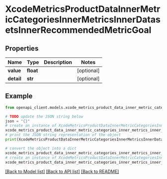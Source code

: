 # XcodeMetricsProductDataInnerMetricCategoriesInnerMetricsInnerDatasetsInnerRecommendedMetricGoal


## Properties

Name | Type | Description | Notes
------------ | ------------- | ------------- | -------------
**value** | **float** |  | [optional] 
**detail** | **str** |  | [optional] 

## Example

```python
from openapi_client.models.xcode_metrics_product_data_inner_metric_categories_inner_metrics_inner_datasets_inner_recommended_metric_goal import XcodeMetricsProductDataInnerMetricCategoriesInnerMetricsInnerDatasetsInnerRecommendedMetricGoal

# TODO update the JSON string below
json = "{}"
# create an instance of XcodeMetricsProductDataInnerMetricCategoriesInnerMetricsInnerDatasetsInnerRecommendedMetricGoal from a JSON string
xcode_metrics_product_data_inner_metric_categories_inner_metrics_inner_datasets_inner_recommended_metric_goal_instance = XcodeMetricsProductDataInnerMetricCategoriesInnerMetricsInnerDatasetsInnerRecommendedMetricGoal.from_json(json)
# print the JSON string representation of the object
print(XcodeMetricsProductDataInnerMetricCategoriesInnerMetricsInnerDatasetsInnerRecommendedMetricGoal.to_json())

# convert the object into a dict
xcode_metrics_product_data_inner_metric_categories_inner_metrics_inner_datasets_inner_recommended_metric_goal_dict = xcode_metrics_product_data_inner_metric_categories_inner_metrics_inner_datasets_inner_recommended_metric_goal_instance.to_dict()
# create an instance of XcodeMetricsProductDataInnerMetricCategoriesInnerMetricsInnerDatasetsInnerRecommendedMetricGoal from a dict
xcode_metrics_product_data_inner_metric_categories_inner_metrics_inner_datasets_inner_recommended_metric_goal_from_dict = XcodeMetricsProductDataInnerMetricCategoriesInnerMetricsInnerDatasetsInnerRecommendedMetricGoal.from_dict(xcode_metrics_product_data_inner_metric_categories_inner_metrics_inner_datasets_inner_recommended_metric_goal_dict)
```
[[Back to Model list]](../README.md#documentation-for-models) [[Back to API list]](../README.md#documentation-for-api-endpoints) [[Back to README]](../README.md)


